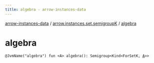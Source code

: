 ```yaml
---
title: algebra - arrow-instances-data
---
```


[arrow-instances-data](../index.html) / [arrow.instances.set.semigroupK](index.html) / [algebra](./algebra.html)

# algebra

`@JvmName("algebra") fun <A> algebra(): Semigroup<Kind<ForSetK, `[`A`](algebra.html#A)`>>`